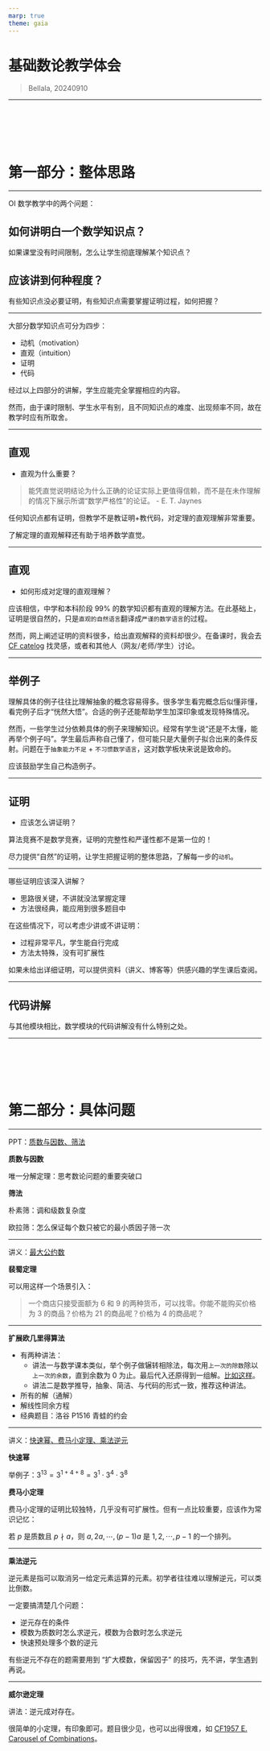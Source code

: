 ```yaml
---
marp: true
theme: gaia
---
```

<!-- paginate: true -->
<!-- backgroundColor: white -->
# 基础数论教学体会

>Bellala, 20240910

---

<br><br><br><br>

# 第一部分：整体思路


---

OI 数学教学中的两个问题：

## 如何讲明白一个数学知识点？

如果课堂没有时间限制，怎么让学生彻底理解某个知识点？

## 应该讲到何种程度？

有些知识点没必要证明，有些知识点需要掌握证明过程，如何把握？

---

大部分数学知识点可分为四步：

- 动机（motivation）
- 直观（intuition）
- 证明
- 代码

经过以上四部分的讲解，学生应能完全掌握相应的内容。

然而，由于课时限制、学生水平有别，且不同知识点的难度、出现频率不同，故在教学时应有所取舍。

---

## 直观

- 直观为什么重要？

>能凭直觉说明结论为什么正确的论证实际上更值得信赖，而不是在未作理解的情况下展示所谓“数学严格性”的论证。 - E. T. Jaynes

任何知识点都有证明，但教学不是教证明+教代码，对定理的直观理解非常重要。

了解定理的直观解释还有助于培养数学直觉。

---

## 直观

- 如何形成对定理的直观理解？

应该相信，中学和本科阶段 $99\%$ 的数学知识都有直观的理解方法。在此基础上，证明是很自然的，只是`直观的自然语言`翻译成`严谨的数学语言`的过程。

然而，网上阐述证明的资料很多，给出直观解释的资料却很少。在备课时，我会去 [CF catelog](https://codeforces.com/catalog) 找灵感，或者和其他人（网友/老师/学生）讨论。

---

## 举例子

理解具体的例子往往比理解抽象的概念容易得多。很多学生看完概念后似懂非懂，看完例子后才“恍然大悟”。合适的例子还能帮助学生加深印象或发现特殊情况。

然而，一些学生过分依赖具体的例子来理解知识。经常有学生说“还是不太懂，能再举个例子吗”。学生最后声称自己懂了，但可能只是大量例子拟合出来的条件反射。问题在于`抽象能力不足` + `不习惯数学语言`，这对数学板块来说是致命的。

应该鼓励学生自己构造例子。

---

## 证明

- 应该怎么讲证明？

算法竞赛不是数学竞赛，证明的完整性和严谨性都不是第一位的！

尽力提供“自然”的证明，让学生把握证明的整体思路，了解每一步的`动机`。

---

哪些证明应该深入讲解？

- 思路很关键，不讲就没法掌握定理
- 方法很经典，能应用到很多题目中

在这些情况下，可以考虑少讲或不讲证明：

- 过程非常平凡，学生能自行完成
- 方法太特殊，没有可扩展性

如果未给出详细证明，可以提供资料（讲义、博客等）供感兴趣的学生课后查阅。

---

## 代码讲解

与其他模块相比，数学模块的代码讲解没有什么特别之处。

---
<br><br><br><br>

# 第二部分：具体问题

---

PPT：[质数与因数、筛法](ppt/prime_factor_sieve.html)

**质数与因数**

唯一分解定理：思考数论问题的重要突破口

**筛法**

朴素筛：调和级数复杂度

欧拉筛：怎么保证每个数只被它的最小质因子筛一次

---

讲义：[最大公约数](https://www.luogu.com.cn/article/s5jrq96m)

**裴蜀定理**

可以用这样一个场景引入：

>一个商店只接受面额为 $6$ 和 $9$ 的两种货币，可以找零。你能不能购买价格为 $3$ 的商品？价格为 $21$ 的商品呢？价格为 $4$ 的商品呢？

---

**扩展欧几里得算法**

- 有两种讲法：
  - 讲法一与数学课本类似，举个例子做辗转相除法，每次用`上一次的除数`除以`上一次的余数`，直到余数为 $0$ 为止。最后代入还原得到一组解。[比如这样](https://i-blog.csdnimg.cn/blog_migrate/bad6b50f97c51a0c8c42784bd1428da2.png)。
  - 讲法二是数学推导，抽象、简洁、与代码的形式一致，推荐这种讲法。
- 所有的解（通解）
- 解线性同余方程
- 经典题目：洛谷 P1516 青蛙的约会

---

讲义：[快速幂、费马小定理、乘法逆元](https://www.luogu.com.cn/article/q837z1or)

**快速幂**

举例子：$3^{13} = 3^{1+4+8} = 3^1\cdot 3^4\cdot 3^8$

**费马小定理**

费马小定理的证明比较独特，几乎没有可扩展性。但有一点比较重要，应该作为常识记忆：

若 $p$ 是质数且 $p\nmid a$，则 $a,2a,\cdots, (p-1)a$ 是 $1,2,\cdots ,p-1$ 的一个排列。

---

**乘法逆元**

逆元素是指可以取消另一给定元素运算的元素。初学者往往难以理解逆元，可以类比倒数。

一定要搞清楚几个问题：

- 逆元存在的条件
- 模数为质数时怎么求逆元，模数为合数时怎么求逆元
- 快速预处理多个数的逆元

有些逆元不存在的题需要用到 “扩大模数，保留因子” 的技巧，先不讲，学生遇到再说。

---

**威尔逊定理**

讲法：逆元成对存在。

很简单的小定理，有印象即可。题目很少见，也可以出得很难，如 [CF1957 E. Carousel of Combinations](https://www.luogu.com.cn/problem/CF1957E)。
